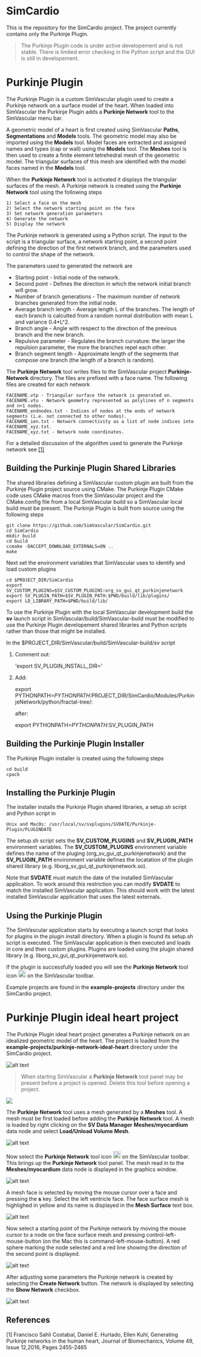 # SimCardio
This is the repository for the SimCardio project. The project currently contains only the Purkinje Plugin.

> The Purkinje Plugin code is under active developement and is not stable. There is limited error checking in the Python script and the GUI is still in developement.

# Purkinje Plugin
The Purkinje Plugin is a custom SimVascular plugin used to create a Purkinje network on a surface model of the heart. When loaded into SimVascular the Purkinje Plugin adds a **Purkinje Network** tool to the SimVascular menu bar. 

A geometric model of a heart is first created using SimVascular **Paths**, **Segmentations** and **Models** tools. The geometric model may also be imported using the **Models** tool. Model faces are extracted and assigned names and types (cap or wall) using the **Models** tool. The **Meshes** tool is then used to create a finite element tetrehedral mesh of the geometric model. The triangular surfaces of this mesh are identified with the model faces named in the **Models** tool.

When the **Purkinje Network** tool is activated it displays the triangular surfaces of the mesh. A Purkinje network is created using the **Purkinje Network** tool using the following steps
```
1) Select a face on the mesh
2) Select the network starting point on the face
3) Set network generation parameters
4) Generate the network
5) Display the network
```

The Purkinje network is generated using a Python script. The input to the script is a triangular surface, a network starting point, a second point defining the direction of the first network branch, and the parameters used to control the shape of the network.

The parameters used to generated the network are 

- Starting point - Initial node of the network.
- Second point - Defines the direction in which the network initial branch will grow.
- Number of branch generations - The maximum number of network branches generated from the initial node.
- Average branch length - Average length L of the branches. The length of each branch is calculted from a random normal distribution with mean L and variance 0.4*L^2. 
- Branch angle - Angle with respect to the direction of the previous branch and the new branch.
- Repulsive parameter - Regulates the branch curvature: the larger the repulsion parameter, the more the branches repel each other.
- Branch segment length - Approximate length of the segments that compose one branch (the length of a branch is random).

The  **Purkinje Network** tool writes files to the SimVascular project **Purkinje-Network** directory. The files are prefixed with a face name. The following files are created for each network

```
FACENAME.vtp - Triangular surface the network is generated on.
FACENAME.vtu - Network geometry represented as polylines of n segments and n+1 nodes.
FACENAME_endnodes.txt - Indices of nodes at the ends of network segments (i.e. not connected to other nodes).
FACENAME_ien.txt - Network connectivity as a list of node indices into FACENAME_xyz.txt.
FACENAME_xyz.txt - Network node coordinates.
```

For a detailed discussion of the algorithm used to generate the Purkinje network see [[1]](#References)

## Building the Purkinje Plugin Shared Libraries
The shared libraries defining a SimVascular custom plugin are built from the Purkinje Plugin project source using CMake. The Purkinje Plugin CMake code uses CMake macros from the SimVascular project and the CMake.config file from a local SimVascular build so a SimVascular local build must be present. The Purkinje Plugin is built from source using the following steps

```
git clone https://github.com/SimVascular/SimCardio.git
cd SimCardio
mkdir build
cd build
ccmake -DACCEPT_DOWNLOAD_EXTERNALS=ON ..
make 
```

Next set the environment variables that SimVascular uses to identify and load custom plugins

```
cd $PROJECT_DIR/SimCardio 
export SV_CUSTOM_PLUGINS=$SV_CUSTOM_PLUGINS:org_sv_gui_qt_purkinjenetwork
export SV_PLUGIN_PATH=$SV_PLUGIN_PATH:$PWD/build/lib/plugins/
export LD_LIBRARY_PATH=$PWD/build/lib/
```
To use the Purkinje Plugin with the local SimVascular development build the **sv** launch script in SimVascular/build/SimVascular-build must be modified to use the Purkinje Plugin developement shared libraries and Python scripts rather than those that might be installed.

In the $PROJECT_DIR/SimVascular/build/SimVascular-build/sv script

  1) Comment out: 

        'export SV_PLUGIN_INSTALL_DIR=' 

   2) Add: 

        export PYTHONPATH=$PYTHONPATH:$PROJECT_DIR/SimCardio/Modules/PurkinjeNetwork/python/fractal-tree/:

      after: 

       export PYTHONPATH=$PYTHONPATH:$SV_PLUGIN_PATH


## Building the Purkinje Plugin Installer
The Purkinje Plugin installer is created using the following steps
```
cd build
cpack
```

## Installing the Purkinje Plugin
The installer installs the Purkinje Plugin  shared libraries, a setup.sh script and Python script in
```
Unix and MacOs: /usr/local/sv/svplugins/SVDATE/Purkinje-Plugin/PLUGINDATE
```
The setup.sh script sets the **SV_CUSTOM_PLUGINS** and **SV_PLUGIN_PATH** environment variables. The **SV_CUSTOM_PLUGINS** environment variable defines the name of the pluging (org_sv_gui_qt_purkinjenetwork) and the **SV_PLUGIN_PATH** environment variable defines the locatation of the plugin shared library (e.g. liborg_sv_gui_qt_purkinjenetwork.so).

Note that **SVDATE** must match the date of the installed SimVascular application. To work around this restriction you can modify **SVDATE** to match the installed SimVascular application. This should work with the latest installed SimVascular application that uses the latest externals.

## Using the Purkinje Plugin 
The SimVascular application starts by executing a launch script that looks for plugins in the plugin install directory. When a plugin is found its setup.sh script is executed. The SimVascular application is then executed and loads in core and then custom plugins. Plugins are loaded using the plugin shared library (e.g. liborg_sv_gui_qt_purkinjenetwork.so).

If the plugin is successfully loaded you will see the **Purkinje Network** tool icon <img src="images/purkinje_network.png" alt="alt text" width="20" height="20"> on the SimVascular toolbar.

Example projects are found in the **example-projects** directory under the SimCardio project.

# Purkinje Plugin ideal heart project
The Purkinje Plugin ideal heart project generates a Purkinje network on an idealized geometric model of the heart. The project is loaded from the **example-projects/purkinje-network-ideal-heart** directory under the SimCardio project.

<img src="images/ideal-heart-1.png" alt="alt text"> 

> When starting SimVascular a **Purkinje Network** tool panel may be present before a project is opened. Delete this tool before opening a project.

<img style="margin:0px auto;display:block" src="images/ideal-heart-2-small.png" />

The **Purkinje Network** tool uses a mesh generated by a **Meshes** tool. A mesh must be first loaded before adding the **Purkinje Network** tool. A mesh is loaded by right clicking on the **SV Data Manager** **Meshes/myocardium** data node and select **Load/Unload Volume Mesh**.

<img src="images/ideal-heart-3.png" alt="alt text"> 

Now select the **Purkinje Network** tool icon <img src="images/purkinje_network.png" alt="alt text" width="20" height="20"> on the SimVascular toolbar. This brings up the **Purkinje Network** tool panel. The mesh read in to the **Meshes/myocardium** data node is displayed in the graphics window. 

<img src="images/ideal-heart-4.png" alt="alt text"> 

A mesh face is selected by moving the mouse cursor over a face and pressing the **s** key. Select the left ventricle face. The face surface mesh is highlighed in yellow and its name is displayed in the **Mesh Surface** text box.

<img src="images/ideal-heart-5.png" alt="alt text"> 

Now select a starting point of the Purkinje network by moving the mouse cursor to a node on the face surface mesh and pressing control-left-mouse-button (on the Mac this is command-left-mouse-button). A red sphere marking the node selected and a red line showing the direction of the second point is displayed.

<img src="images/ideal-heart-6.png" alt="alt text"> 

After adjusting some parameters the Purkinje network is created by selecting the **Create Network** button. The network is displayed by selecting the **Show Network** checkbox.

<img src="images/ideal-heart-7.png" alt="alt text"> 


<h2 id="References">References</h2>

[1] Francisco Sahli Costabal, Daniel E. Hurtado, Ellen Kuhl, Generating Purkinje networks in the human heart, Journal of Biomechanics, Volume 49, Issue 12,2016, Pages 2455-2465





